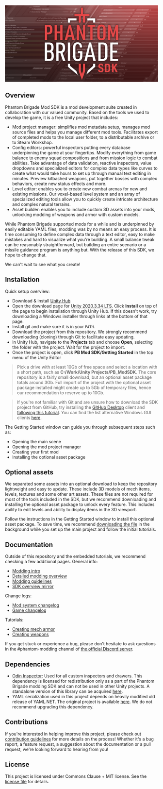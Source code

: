 ![pb_modtools_splash_composite.png](/ModWindowImages/t0_splash.png)

## Overview
Phantom Brigade Mod SDK is a mod development suite created in collaboration with our valued community. Based on the tools we used to develop the game, it is a free Unity project that includes:
- Mod project manager: simplifies mod metadata setup, manages mod source files and helps you manage different mod tools. Facilitates export of completed mods to the local user folder, to a distributable archive or to Steam Workshop.
- Config editors: powerful inspectors putting every database underpinning the game at your fingertips. Modify everything from game balance to enemy squad compositions and from mission logic to combat abilities. Take advantage of data validation, reactive inspectors, value dropdowns and specialized editors for complex data types like curves to create what would take hours to set up through manual text editing in minutes. Preview kitbashed weapons, put together bosses with complex behaviors, create new status effects and more.
- Level editor: enables you to create new combat arenas for new and existing missions. Our voxel-based level system and an array of specialized editing tools allow you to quickly create intricate architecture and complex natural terrains.
- Asset builder: enables you to include custom 3D assets into your mods, unlocking modding of weapons and armor with custom models.

While Phantom Brigade supported mods for a while and is underpinned by easily editable YAML files, modding was by no means an easy process. It is time consuming to define complex data through a text editor, easy to make mistakes and hard to visualize what you're building. A small balance tweak can be reasonably straightforward, but building an entire scenario or a missile guidance program is anything but. With the release of this SDK, we hope to change that.

We can't wait to see what you create!

## Installation

Quick setup overview:
- Download & install [Unity Hub](https://unity.com/download)
- Open the download page for [Unity 2020.3.34 LTS](https://unity.com/releases/editor/whats-new/2020.3.34). Click **Install** on top of the page to begin installation through Unity Hub. If this doesn't work, try downloading a Windows installer through links at the bottom of that page.
- Install git and make sure it is in your `PATH`.
- Download the project from this repository. We strongly recommend downloading (cloning) through Git to facilitate easy updating.
- In Unity Hub, navigate to the **Projects** tab and choose **Open**, selecting the folder with the project. Wait for the project to import.
- Once the project is open, click **PB Mod SDK/Getting Started** in the top menu of the Unity Editor

> Pick a drive with at least 10Gb of free space and select a location with a short path, such as **C:/Work/Unity Projects/PB_ModSDK**. The core repository is a fairly small download, but an optional asset package totals around 3Gb. Full import of the project with the optional asset package installed might create up to 5Gb of temporary files, hence our recommendation to reserve up to 10Gb.

> If you're not familiar with Git and are unsure how to download the SDK project from GitHub, try installing the [GitHub Desktop](https://desktop.github.com/) client and [following this tutorial](https://docs.github.com/en/desktop/adding-and-cloning-repositories/cloning-a-repository-from-github-to-github-desktop). You can find the list alternative Windows GUI clients [here](https://www.git-scm.com/download/gui/windows).

The Getting Started window can guide you through subsequent steps such as:
- Opening the main scene
- Opening the mod project manager
- Creating your first mod
- Installing the optional asset package

## Optional assets

We separated some assets into an optional download to keep the repository lightweight and easy to update. These include 3D models of mech items, levels, textures and some other art assets. These files are not required for most of the tools included in the SDK, but we recommend downloading and installing the optional asset package to unlock every feature. This includes ability to edit levels and ability to display items in the 3D viewport.

Follow the instructions in the Getting Started window to install this optional asset package. To save time, we recommend [downloading the file](https://cdn.braceyourselfgames.com/PB/PB_ModSDK_AssetPackage_v4.unitypackage) in the background while you set up the main project and follow the initial tutorials.

## Documentation

Outside of this repository and the embedded tutorials, we recommend checking a few additional pages. General info:
- [Modding intro](https://wiki.braceyourselfgames.com/en/PhantomBrigade/Modding)
- [Detailed modding overview](https://wiki.braceyourselfgames.com/en/PhantomBrigade/Modding/ModSystem)
- [Modding guidelines](https://wiki.braceyourselfgames.com/en/PhantomBrigade/Modding/ModGuidelines)
- [SDK overview mirror](https://wiki.braceyourselfgames.com/en/PhantomBrigade/Modding/ModSDK)

Change logs:
- [Mod system changelog](https://wiki.braceyourselfgames.com/en/PhantomBrigade/Modding/ModSystemChanges)
- [Game changelog](https://braceyourselfgames.com/phantom-brigade/updates/)

Tutorials:
- [Creating mech armor](https://wiki.braceyourselfgames.com/en/PhantomBrigade/Modding/official-mech-armor-modding)
- [Creating weapons](https://wiki.braceyourselfgames.com/en/PhantomBrigade/Modding/official-custom-weapon-assets)

If you get stuck or experience a bug, please don't hesitate to ask questions in the #phantom-modding channel of [the official Discord server](https://discord.com/invite/braceyourselfgames).

## Dependencies

- [Odin Inspector](https://odininspector.com): Used for all custom inspectors and drawers. This dependency is licensed for redistribution only as a part of the Phantom Brigade modding SDK and can not be used in other Unity projects. A standalone version of this library can be acquired [here](https://odininspector.com/pricing).
- YAML serialization used in this project depends on heavily modified old release of YAML.NET. The original project is available [here](https://github.com/aaubry/YamlDotNet). We do not recommend upgrading this dependency.

## Contributions

If you're interested in helping improve this project, please check out [contribution guidelines](CONTRIBUTING.md) for more details on the process! Whether it's a bug report, a feature request, a suggestion about the documentation or a pull request, we're looking forward to hearing from you!

## License

This project is licensed under Commons Clause + MIT license. See the [license file](LICENSE.md) for details.
